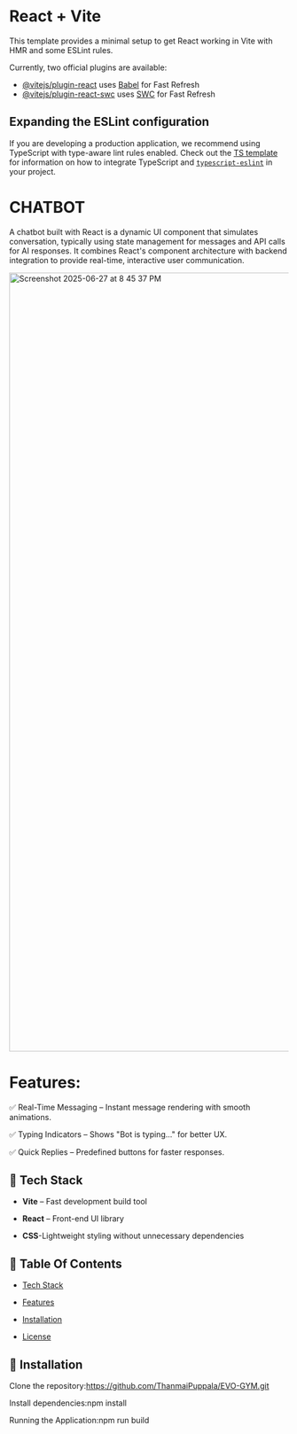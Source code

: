 # React + Vite

This template provides a minimal setup to get React working in Vite with HMR and some ESLint rules.

Currently, two official plugins are available:

- [@vitejs/plugin-react](https://github.com/vitejs/vite-plugin-react/blob/main/packages/plugin-react) uses [Babel](https://babeljs.io/) for Fast Refresh
- [@vitejs/plugin-react-swc](https://github.com/vitejs/vite-plugin-react/blob/main/packages/plugin-react-swc) uses [SWC](https://swc.rs/) for Fast Refresh

## Expanding the ESLint configuration

If you are developing a production application, we recommend using TypeScript with type-aware lint rules enabled. Check out the [TS template](https://github.com/vitejs/vite/tree/main/packages/create-vite/template-react-ts) for information on how to integrate TypeScript and [`typescript-eslint`](https://typescript-eslint.io) in your project.

# CHATBOT

A chatbot built with React is a dynamic UI component that simulates conversation, typically using state management for messages and API calls for AI responses. It combines React's component architecture with backend integration to provide real-time, interactive user communication.

<img width="1406" alt="Screenshot 2025-06-27 at 8 45 37 PM" src="https://github.com/user-attachments/assets/85f7f285-a546-4876-943d-d8892b646b98" />

# Features:
✅ Real-Time Messaging – Instant message rendering with smooth animations.

✅ Typing Indicators – Shows "Bot is typing..." for better UX.

✅ Quick Replies – Predefined buttons for faster responses.

## 🚀 Tech Stack

- **Vite** – Fast development build tool
  
- **React** – Front-end UI library

- **CSS**-Lightweight styling without unnecessary dependencies


## 📑 Table Of Contents

- [Tech Stack](##tech_stack)

- [Features](##features)

- [Installation](##installation)

- [License](##license)

## 🔧 Installation

Clone the repository:https://github.com/ThanmaiPuppala/EVO-GYM.git

Install dependencies:npm install

Running the Application:npm run build
